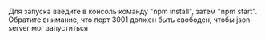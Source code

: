 Для запуска введите в консоль команду "npm install", затем "npm start". Обратите внимание, что порт 3001 должен быть свободен, чтобы json-server мог запуститься